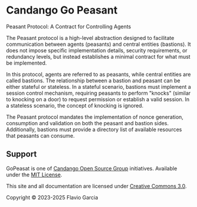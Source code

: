 # Candango Go Peasant

Peasant Protocol: A Contract for Controlling Agents

The Peasant protocol is a high-level abstraction designed to facilitate
communication between agents (peasants) and central entities (bastions). It
does not impose specific implementation details, security requirements, or
redundancy levels, but instead establishes a minimal contract for what must be
implemented.

In this protocol, agents are referred to as peasants, while central entities
are called bastions. The relationship between a bastion and peasant can be
either stateful or stateless. In a stateful scenario, bastions must implement
a session control mechanism, requiring peasants to perform "knocks" (similar
to knocking on a door) to request permission or establish a valid session. In a
stateless scenario, the concept of knocking is ignored.

The Peasant protocol mandates the implementation of nonce generation,
consumption and validation on both the peasant and bastion sides.
Additionally, bastions must provide a directory list of available resources
that peasants can consume.

## Support

GoPeasat is one of
[Candango Open Source Group](http://www.candango.org/projects/)
initiatives. Available under the [MIT License](https://mit-license.org).

This site and all documentation are licensed under
[Creative Commons 3.0](http://creativecommons.org/licenses/by/3.0/).

Copyright © 2023-2025 Flavio Garcia
